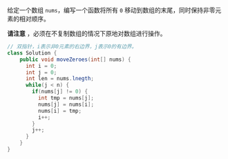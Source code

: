 给定一个数组 `nums`，编写一个函数将所有 `0` 移动到数组的末尾，同时保持非零元素的相对顺序。

**请注意** ，必须在不复制数组的情况下原地对数组进行操作。

```java
// 双指针，i表示非0元素的右边界，j表示0的有边界。
class Solution {
    public void moveZeroes(int[] nums) {
      int i = 0;
      int j = 0;
      int len = nums.lnegth;
      while(j < n) {
        if(nums[j] != 0) {
          int tmp = nums[j];
          nums[j] = nums[i];
          nums[i] = tmp;
          i++;
        }
        j++;
      }
    }
}
```

